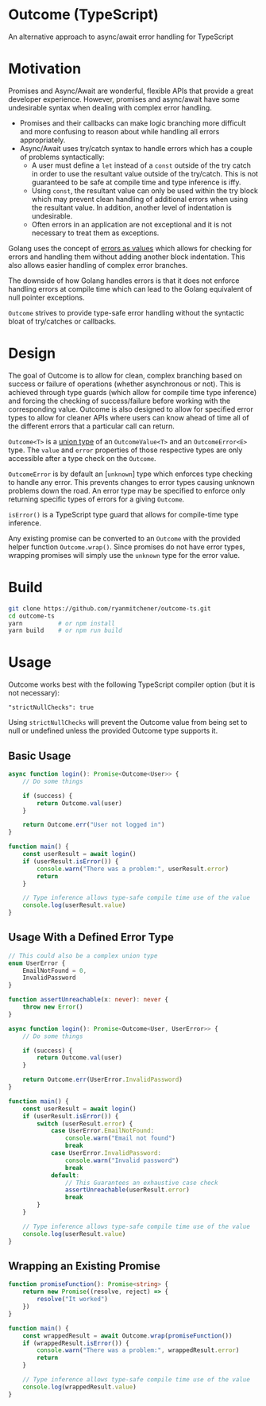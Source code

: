 # Outcome (TypeScript)

An alternative approach to async/await error handling for TypeScript

# Motivation

Promises and Async/Await are wonderful, flexible APIs that provide a great developer experience. However, promises and async/await have some undesirable syntax when dealing with complex error handling.

-   Promises and their callbacks can make logic branching more difficult and more confusing to reason about while handling all errors appropriately.
-   Async/Await uses try/catch syntax to handle errors which has a couple of problems syntactically:
    -   A user must define a `let` instead of a `const` outside of the try catch in order to use the resultant value outside of the try/catch. This is not guaranteed to be safe at compile time and type inference is iffy.
    -   Using `const`, the resultant value can only be used within the try block which may prevent clean handling of additional errors when using the resultant value. In addition, another level of indentation is undesirable.
    -   Often errors in an application are not exceptional and it is not necessary to treat them as exceptions.

Golang uses the concept of [errors as values](https://blog.golang.org/errors-are-values) which allows for checking for errors and handling them without adding another block indentation. This also allows easier handling of complex error branches.

The downside of how Golang handles errors is that it does not enforce handling errors at compile time which can lead to the Golang equivalent of null pointer exceptions.

`Outcome` strives to provide type-safe error handling without the syntactic bloat of try/catches or callbacks.

# Design

The goal of Outcome is to allow for clean, complex branching based on success or failure of operations (whether asynchronous or not). This is achieved through type guards (which allow for compile time type inference) and forcing the checking of success/failure before working with the corresponding value. Outcome is also designed to allow for specified error types to allow for cleaner APIs where users can know ahead of time all of the different errors that a particular call can return.

`Outcome<T>` is a [union type](https://www.typescriptlang.org/docs/handbook/advanced-types.html#union-types) of an `OutcomeValue<T>` and an `OutcomeError<E>` type. The `value` and `error` properties of those respective types are only accessible after a type check on the `Outcome`.

`OutcomeError` is by default an [`unknown`] type which enforces type checking to handle any error. This prevents changes to error types causing unknown problems down the road. An error type may be specified to enforce only returning specific types of errors for a giving `Outcome`.

`isError()` is a TypeScript type guard that allows for compile-time type inference.

Any existing promise can be converted to an `Outcome` with the provided helper function `Outcome.wrap()`. Since promises do not have error types, wrapping promises will simply use the `unknown` type for the error value.

# Build

```bash
git clone https://github.com/ryanmitchener/outcome-ts.git
cd outcome-ts
yarn          # or npm install
yarn build    # or npm run build
```

# Usage

Outcome works best with the following TypeScript compiler option (but it is not necessary):

```
"strictNullChecks": true
```

Using `strictNullChecks` will prevent the Outcome value from being set to null or undefined unless the provided Outcome type supports it.

## Basic Usage

```typescript
async function login(): Promise<Outcome<User>> {
    // Do some things

    if (success) {
        return Outcome.val(user)
    }

    return Outcome.err("User not logged in")
}

function main() {
    const userResult = await login()
    if (userResult.isError()) {
        console.warn("There was a problem:", userResult.error)
        return
    }

    // Type inference allows type-safe compile time use of the value
    console.log(userResult.value)
}
```

## Usage With a Defined Error Type

```typescript
// This could also be a complex union type
enum UserError {
    EmailNotFound = 0,
    InvalidPassword
}

function assertUnreachable(x: never): never {
    throw new Error()
}

async function login(): Promise<Outcome<User, UserError>> {
    // Do some things

    if (success) {
        return Outcome.val(user)
    }

    return Outcome.err(UserError.InvalidPassword)
}

function main() {
    const userResult = await login()
    if (userResult.isError()) {
        switch (userResult.error) {
            case UserError.EmailNotFound:
                console.warn("Email not found")
                break
            case UserError.InvalidPassword:
                console.warn("Invalid password")
                break
            default:
                // This Guarantees an exhaustive case check
                assertUnreachable(userResult.error)
                break
        }
    }

    // Type inference allows type-safe compile time use of the value
    console.log(userResult.value)
}
```

## Wrapping an Existing Promise

```typescript
function promiseFunction(): Promise<string> {
    return new Promise((resolve, reject) => {
        resolve("It worked")
    })
}

function main() {
    const wrappedResult = await Outcome.wrap(promiseFunction())
    if (wrappedResult.isError()) {
        console.warn("There was a problem:", wrappedResult.error)
        return
    }

    // Type inference allows type-safe compile time use of the value
    console.log(wrappedResult.value)
}
```
